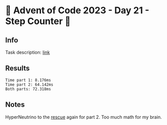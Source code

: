 # 🎄 Advent of Code 2023 - Day 21 - Step Counter 🎄

## Info

Task description: [link](https://adventofcode.com/2023/day/21)

## Results

```
Time part 1: 8.176ms
Time part 2: 64.142ms
Both parts: 72.318ms
```

## Notes

HyperNeutrino to the [rescue](https://youtu.be/9UOMZSL0JTg?list=PLnNm9syGLD3zLoIGWeHfnEekEKxPKLivw&t=351) again for part 2. Too much math for my brain.

